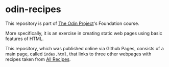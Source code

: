# odin-recipes
This repository is part of [The Odin Project](https://www.theodinproject.com)'s Foundation course. 

More specifically, it is an exercise in creating static web pages using basic features of HTML. 

This repository, which was published online via Github Pages, consists of a main page, called `index.html`, that links to three other webpages with recipes taken from [All Recipes](https://www.allrecipes.com).